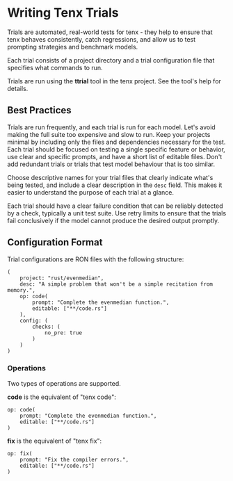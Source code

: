 
# Writing Tenx Trials

Trials are automated, real-world tests for tenx - they help to ensure that tenx
behaves consistently, catch regressions, and allow us to test prompting
strategies and benchmark models. 

Each trial consists of a project directory and a trial configuration file that
specifies what commands to run.

Trials are run using the **ttrial** tool in the tenx project. See the tool's
help for details. 

## Best Practices

Trials are run frequently, and each trial is run for each model. Let's avoid
making the full suite too expensive and slow to run. Keep your projects minimal
by including only the files and dependencies necessary for the test. Each trial
should be focused on testing a single specific feature or behavior, use clear
and specific prompts, and have a short list of editable files. Don't add
redundant trials or trials that test model behaviour that is too similar.

Choose descriptive names for your trial files that clearly indicate what's
being tested, and include a clear description in the `desc` field. This makes
it easier to understand the purpose of each trial at a glance.

Each trial should have a clear failure condition that can be reliably detected
by a check, typically a unit test suite. Use retry limits to ensure that the
trials fail conclusively if the model cannot produce the desired output
promptly.


## Configuration Format

Trial configurations are RON files with the following structure:

```ron
(
    project: "rust/evenmedian",
    desc: "A simple problem that won't be a simple recitation from memory.",
    op: code(
        prompt: "Complete the evenmedian function.",
        editable: ["**/code.rs"]
    ),
    config: (
        checks: (
            no_pre: true
        )
    )
)
```

### Operations

Two types of operations are supported.

**code** is the equivalent of "tenx code":

```ron
op: code(
    prompt: "Complete the evenmedian function.",
    editable: ["**/code.rs"]
)
```

**fix** is the equivalent of "tenx fix":

```ron
op: fix(
    prompt: "Fix the compiler errors.",
    editable: ["**/code.rs"]
)
```
